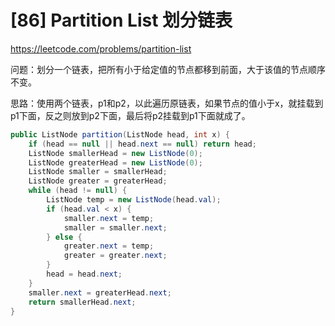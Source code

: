 # [86] Partition List 划分链表
https://leetcode.com/problems/partition-list

问题：划分一个链表，把所有小于给定值的节点都移到前面，大于该值的节点顺序不变。

思路：使用两个链表，p1和p2，以此遍历原链表，如果节点的值小于x，就挂载到p1下面，反之则放到p2下面，最后将p2挂载到p1下面就成了。

```java
public ListNode partition(ListNode head, int x) {
    if (head == null || head.next == null) return head;
    ListNode smallerHead = new ListNode(0);
    ListNode greaterHead = new ListNode(0);
    ListNode smaller = smallerHead;
    ListNode greater = greaterHead;
    while (head != null) {
        ListNode temp = new ListNode(head.val);
        if (head.val < x) {
            smaller.next = temp;
            smaller = smaller.next;
        } else {
            greater.next = temp;
            greater = greater.next;
        }
        head = head.next;
    }
    smaller.next = greaterHead.next;
    return smallerHead.next;
}
```
